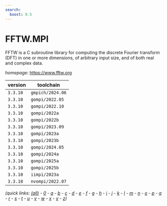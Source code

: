 ```yaml
---
search:
  boost: 0.5
---
```

# FFTW.MPI

FFTW is a C subroutine library for computing the discrete Fourier transform (DFT) in one or more dimensions, of arbitrary input size, and of both real and complex data.

*homepage*: <https://www.fftw.org>

version | toolchain
--------|----------
``3.3.10`` | ``gmpich/2024.06``
``3.3.10`` | ``gompi/2022.05``
``3.3.10`` | ``gompi/2022.10``
``3.3.10`` | ``gompi/2022a``
``3.3.10`` | ``gompi/2022b``
``3.3.10`` | ``gompi/2023.09``
``3.3.10`` | ``gompi/2023a``
``3.3.10`` | ``gompi/2023b``
``3.3.10`` | ``gompi/2024.05``
``3.3.10`` | ``gompi/2024a``
``3.3.10`` | ``gompi/2025a``
``3.3.10`` | ``gompi/2025b``
``3.3.10`` | ``iimpi/2023a``
``3.3.10`` | ``nvompi/2022.07``


*(quick links: [(all)](../index.md) - [0](../0/index.md) - [a](../a/index.md) - [b](../b/index.md) - [c](../c/index.md) - [d](../d/index.md) - [e](../e/index.md) - [f](../f/index.md) - [g](../g/index.md) - [h](../h/index.md) - [i](../i/index.md) - [j](../j/index.md) - [k](../k/index.md) - [l](../l/index.md) - [m](../m/index.md) - [n](../n/index.md) - [o](../o/index.md) - [p](../p/index.md) - [q](../q/index.md) - [r](../r/index.md) - [s](../s/index.md) - [t](../t/index.md) - [u](../u/index.md) - [v](../v/index.md) - [w](../w/index.md) - [x](../x/index.md) - [y](../y/index.md) - [z](../z/index.md))*

